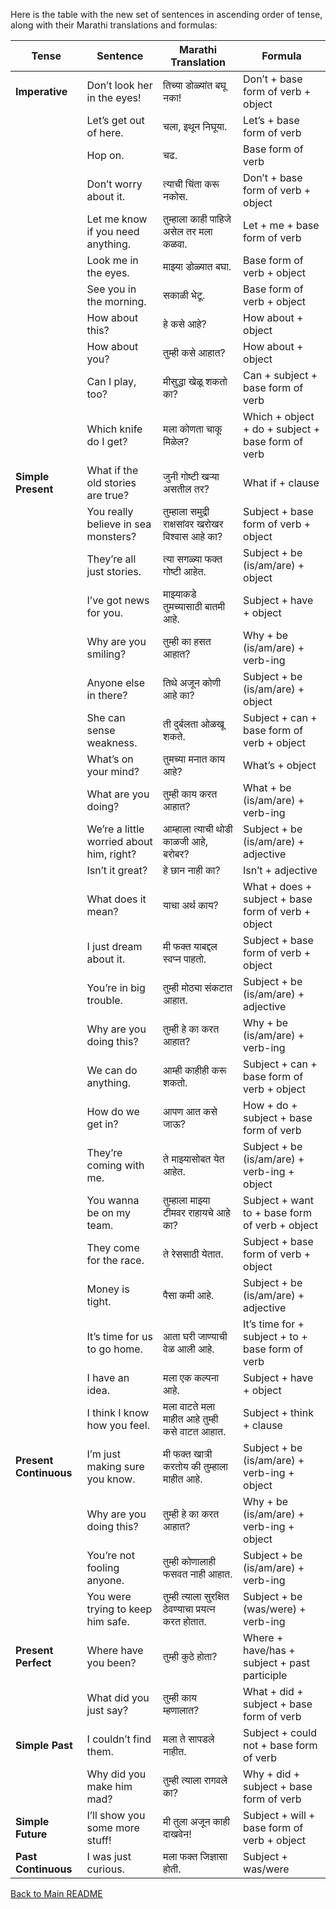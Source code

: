Here is the table with the new set of sentences in ascending order of tense, along with their Marathi translations and formulas:

| Tense               | Sentence                                                                                                        | Marathi Translation                                                       | Formula                                             |
|---------------------|-----------------------------------------------------------------------------------------------------------------|---------------------------------------------------------------------------|-----------------------------------------------------|
| **Imperative**      | Don’t look her in the eyes!                                                                                     | तिच्या डोळ्यांत बघू नका!                                                   | Don’t + base form of verb + object                  |
|                     | Let’s get out of here.                                                                                         | चला, इथून निघूया.                                                        | Let’s + base form of verb                           |
|                     | Hop on.                                                                                                        | चढ.                                                                      | Base form of verb                                   |
|                     | Don’t worry about it.                                                                                          | त्याची चिंता करू नकोस.                                                    | Don’t + base form of verb + object                  |
|                     | Let me know if you need anything.                                                                              | तुम्हाला काही पाहिजे असेल तर मला कळवा.                                   | Let + me + base form of verb                        |
|                     | Look me in the eyes.                                                                                           | माझ्या डोळ्यात बघा.                                                      | Base form of verb + object                          |
|                     | See you in the morning.                                                                                        | सकाळी भेटू.                                                               | Base form of verb + object                          |
|                     | How about this?                                                                                                | हे कसे आहे?                                                               | How about + object                                  |
|                     | How about you?                                                                                                 | तुम्ही कसे आहात?                                                          | How about + object                                  |
|                     | Can I play, too?                                                                                               | मीसुद्धा खेळू शकतो का?                                                     | Can + subject + base form of verb                   |
|                     | Which knife do I get?                                                                                          | मला कोणता चाकू मिळेल?                                                    | Which + object + do + subject + base form of verb   |
| **Simple Present**  | What if the old stories are true?                                                                              | जुनी गोष्टी खऱ्या असतील तर?                                              | What if + clause                                    |
|                     | You really believe in sea monsters?                                                                            | तुम्हाला समुद्री राक्षसांवर खरोखर विश्वास आहे का?                         | Subject + base form of verb + object                |
|                     | They’re all just stories.                                                                                      | त्या सगळ्या फक्त गोष्टी आहेत.                                             | Subject + be (is/am/are) + object                   |
|                     | I’ve got news for you.                                                                                         | माझ्याकडे तुमच्यासाठी बातमी आहे.                                         | Subject + have + object                             |
|                     | Why are you smiling?                                                                                           | तुम्ही का हसत आहात?                                                       | Why + be (is/am/are) + verb-ing                     |
|                     | Anyone else in there?                                                                                          | तिथे अजून कोणी आहे का?                                                    | Subject + be (is/am/are) + object                   |
|                     | She can sense weakness.                                                                                        | ती दुर्बलता ओळखू शकते.                                                   | Subject + can + base form of verb + object          |
|                     | What’s on your mind?                                                                                           | तुमच्या मनात काय आहे?                                                     | What’s + object                                     |
|                     | What are you doing?                                                                                            | तुम्ही काय करत आहात?                                                      | What + be (is/am/are) + verb-ing                    |
|                     | We’re a little worried about him, right?                                                                       | आम्हाला त्याची थोडी काळजी आहे, बरोबर?                                    | Subject + be (is/am/are) + adjective                |
|                     | Isn’t it great?                                                                                                | हे छान नाही का?                                                           | Isn’t + adjective                                   |
|                     | What does it mean?                                                                                             | याचा अर्थ काय?                                                           | What + does + subject + base form of verb + object  |
|                     | I just dream about it.                                                                                         | मी फक्त याबद्दल स्वप्न पाहतो.                                            | Subject + base form of verb + object                |
|                     | You’re in big trouble.                                                                                         | तुम्ही मोठ्या संकटात आहात.                                               | Subject + be (is/am/are) + adjective                |
|                     | Why are you doing this?                                                                                        | तुम्ही हे का करत आहात?                                                    | Why + be (is/am/are) + verb-ing                     |
|                     | We can do anything.                                                                                            | आम्ही काहीही करू शकतो.                                                   | Subject + can + base form of verb + object          |
|                     | How do we get in?                                                                                              | आपण आत कसे जाऊ?                                                          | How + do + subject + base form of verb              |
|                     | They’re coming with me.                                                                                        | ते माझ्यासोबत येत आहेत.                                                  | Subject + be (is/am/are) + verb-ing + object        |
|                     | You wanna be on my team.                                                                                       | तुम्हाला माझ्या टीमवर राहायचे आहे का?                                      | Subject + want to + base form of verb + object      |
|                     | They come for the race.                                                                                        | ते रेससाठी येतात.                                                        | Subject + base form of verb + object                |
|                     | Money is tight.                                                                                                | पैसा कमी आहे.                                                            | Subject + be (is/am/are) + adjective                |
|                     | It’s time for us to go home.                                                                                   | आता घरी जाण्याची वेळ आली आहे.                                            | It’s time for + subject + to + base form of verb    |
|                     | I have an idea.                                                                                                | मला एक कल्पना आहे.                                                       | Subject + have + object                             |
|                     | I think I know how you feel.                                                                                   | मला वाटते मला माहीत आहे तुम्ही कसे वाटत आहात.                              | Subject + think + clause                            |
| **Present Continuous** | I’m just making sure you know.                                                                               | मी फक्त खात्री करतोय की तुम्हाला माहीत आहे.                                 | Subject + be (is/am/are) + verb-ing + object        |
|                     | Why are you doing this?                                                                                        | तुम्ही हे का करत आहात?                                                    | Why + be (is/am/are) + verb-ing + object            |
|                     | You’re not fooling anyone.                                                                                    | तुम्ही कोणालाही फसवत नाही आहात.                                          | Subject + be (is/am/are) + verb-ing                 |
|                     | You were trying to keep him safe.                                                                              | तुम्ही त्याला सुरक्षित ठेवण्याचा प्रयत्न करत होतात.                       | Subject + be (was/were) + verb-ing                  |
| **Present Perfect** | Where have you been?                                                                                           | तुम्ही कुठे होता?                                                         | Where + have/has + subject + past participle        |
|                     | What did you just say?                                                                                         | तुम्ही काय म्हणालात?                                                      | What + did + subject + base form of verb            |
| **Simple Past**     | I couldn’t find them.                                                                                          | मला ते सापडले नाहीत.                                                     | Subject + could not + base form of verb             |
|                     | Why did you make him mad?                                                                                      | तुम्ही त्याला रागवले का?                                                  | Why + did + subject + base form of verb             |
| **Simple Future**   | I’ll show you some more stuff!                                                                                | मी तुला अजून काही दाखवेन!                                               | Subject + will + base form of verb + object         |
| **Past Continuous** | I was just curious.                                                                                           | मला फक्त जिज्ञासा होती.                                                  | Subject + was/were

[Back to Main README](../README.md)
